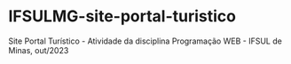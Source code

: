 # IFSULMG-site-portal-turistico
Site Portal Turístico - Atividade da disciplina Programação WEB - IFSUL de Minas, out/2023
